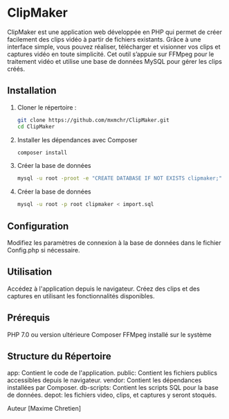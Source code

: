 # ClipMaker

ClipMaker est une application web développée en PHP qui permet de créer facilement des clips vidéo à partir de fichiers existants. Grâce à une interface simple, vous pouvez réaliser, télécharger et visionner vos clips et captures vidéo en toute simplicité. Cet outil s’appuie sur FFMpeg pour le traitement vidéo et utilise une base de données MySQL pour gérer les clips créés.


## Installation

1. Cloner le répertoire :
   ```bash
   git clone https://github.com/mxmchr/ClipMaker.git
   cd ClipMaker
   ```
2. Installer les dépendances avec Composer
   ```bash
   composer install
   ```
3. Créer la base de données
	```bash
	mysql -u root -proot -e "CREATE DATABASE IF NOT EXISTS clipmaker;"
	```
3. Créer la base de données
	```bash
	mysql -u root -p root clipmaker < import.sql
	```	
	


## Configuration
Modifiez les paramètres de connexion à la base de données dans le fichier Config.php si nécessaire.

## Utilisation
Accédez à l'application depuis le navigateur.
Créez des clips et des captures en utilisant les fonctionnalités disponibles.

## Prérequis
PHP 7.0 ou version ultérieure
Composer
FFMpeg installé sur le système

## Structure du Répertoire
app: Contient le code de l'application.
public: Contient les fichiers publics accessibles depuis le navigateur.
vendor: Contient les dépendances installées par Composer.
db-scripts: Contient les scripts SQL pour la base de données.
depot: les fichiers video, clips, et captures y seront stoqués.


Auteur
[Maxime Chretien]
